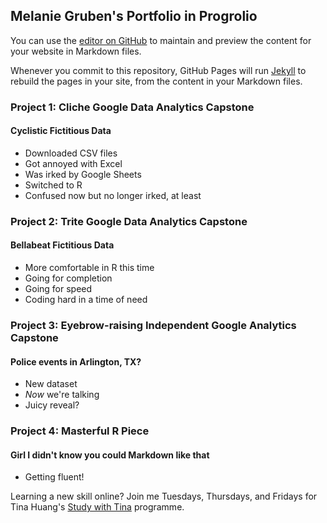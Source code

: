 ## Melanie Gruben's Portfolio in Progrolio

You can use the [editor on GitHub](https://github.com/dratlucky/MG_Portfolio/edit/gh-pages/index.md) to maintain and preview the content for your website in Markdown files.

Whenever you commit to this repository, GitHub Pages will run [Jekyll](https://jekyllrb.com/) to rebuild the pages in your site, from the content in your Markdown files.

### Project 1: Cliche Google Data Analytics Capstone 
#### Cyclistic Fictitious Data
+ Downloaded CSV files
+ Got annoyed with Excel
+ Was irked by Google Sheets
+ Switched to R
+ Confused now but no longer irked, at least

### Project 2: Trite Google Data Analytics Capstone 
#### Bellabeat Fictitious Data
+ More comfortable in R this time
+ Going for completion
+ Going for speed
+ Coding hard in a time of need

### Project 3: Eyebrow-raising Independent Google Analytics Capstone 
#### Police events in Arlington, TX?
+ New dataset
+ _Now_ we're talking
+ Juicy reveal?

### Project 4: Masterful R Piece
#### Girl I didn't know you could Markdown like that
+ Getting fluent!

Learning a new skill online? Join me Tuesdays, Thursdays, and Fridays for Tina Huang's [Study with Tina](https://www.youtube.com/channel/UCI8JpGrDmtggrryhml8kFGw) programme. 
